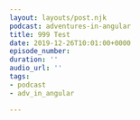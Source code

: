 ```yaml
---
layout: layouts/post.njk
podcast: adventures-in-angular
title: 999 Test
date: 2019-12-26T10:01:00+0000
episode_number: 
duration: ''
audio_url: ''
tags:
- podcast
- adv_in_angular

---
```

